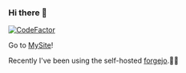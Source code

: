 ### Hi there 👋

[![CodeFactor](https://www.codefactor.io/repository/github/sinsky/sinsky/badge)](https://www.codefactor.io/repository/github/sinsky/sinsky)

Go to [MySite](https://sinsky.dev)!

Recently I've been using the self-hosted [forgejo](https://codeberg.org/forgejo/forgejo).😶‍🌫️

<!--
**sinsky/sinsky** is a ✨ _special_ ✨ repository because its `README.md` (this file) appears on your GitHub profile.

Here are some ideas to get you started:

- 🔭 I’m currently working on ...
- 🌱 I’m currently learning ...
- 👯 I’m looking to collaborate on ...
- 🤔 I’m looking for help with ...
- 💬 Ask me about ...
- 📫 How to reach me: ...
- 😄 Pronouns: ...
- ⚡ Fun fact: ...
-->
